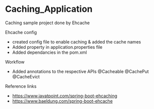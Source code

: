 # Caching_Application
Caching sample project done by Ehcache

Ehcache config
* created config file to enable caching & added the cache names
* Added property in application.properties file
* Added dependancies in the pom.xml

Workflow
* Added annotations to the respective APIs
  @Cacheable
  @CachePut
  @CacheEvict
  
Reference links
* https://www.javatpoint.com/spring-boot-ehcaching        
* https://www.baeldung.com/spring-boot-ehcache
